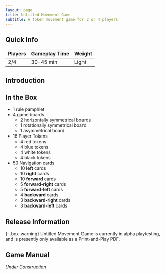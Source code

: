 ```yaml
---
layout: page
title: Untitled Movement Game
subtitle: A token movement game for 2 or 4 players
---
```


## Quick Info

| Players | Gameplay Time | Weight |
| :------ |:--- | :--- |
| 2/4 | 30-45 min | Light |

## Introduction



## In the Box

- 1 rule pamphlet
- 4 game boards
  - 2 horizontally symmetrical boards
  - 1 rotationally symmetrical board
  - 1 asymmetrical board
- 16 Player Tokens
  - 4 red tokens
  - 4 blue tokens
  - 4 white tokens
  - 4 black tokens
- 50 Navigation cards
  - 10 **left** cards
  - 10 **right** cards
  - 10 **forward** cards
  - 5 **forward-right** cards
  - 5 **forward-left** cards
  - 4 **backward** cards
  - 3 **backward-right** cards
  - 3 **backward-left** cards

## Release Information

{: .box-warning}
Untitled Movement Game is currently in alpha playtesting, and is presently only available as a Print-and-Play PDF.

## Game Manual

*Under Construction*